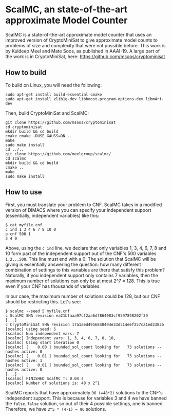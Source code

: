 # ScalMC, an state-of-the-art approximate Model Counter

ScalMC is a state-of-the-art approximate model counter that uses an improved version of CryptoMiniSat to give approximate model counts to problems of size and complexity that were not possible before. This work is by Kuldeep Meel and Mate Soos, as published in AAAI-19. A large part of the work is in CryptoMiniSat, here: https://github.com/msoos/cryptominisat


## How to build
To build on Linux, you will need the following:
```
sudo apt-get install build-essential cmake
sudo apt-get install zlib1g-dev libboost-program-options-dev libm4ri-dev
```

Then, build CryptoMiniSat and ScalMC:
```
git clone https://github.com/msoos/cryptominisat
cd cryptominisat
mkdir build && cd build
cmake cmake -DUSE_GAUSS=ON ..
make
sudo make install
cd ../..
git clone https://github.com/meelgroup/scalmc/
cd scalmc
mkdir build && cd build
cmake ..
make
sudo make install
```

## How to use

First, you must translate your problem to CNF. ScalMC takes in a modified version of DIMACS where you can specify your independent support (essentially, independent variables) like this:

```
$ cat myfile.cnf
c ind 1 3 4 6 7 8 10 0
p cnf 500 1
3 4 0
```
Above, using the `c ind` line, we declare that only variables 1, 3, 4, 6, 7, 8 and 10 form part of the independent support out of the CNF's 500 variables `1,2...500`. This line must end with a 0. The solution that ScalMC will be giving is essentially answering the question: how many different combination of settings to this variables are there that satisfy this problem? Naturally, if you independent support only contains 7 variables, then the maximum number of solutions can only be at most 2^7 = 128. This is true even if your CNF has thousands of variables.

In our case, the maximum number of solutions could be 128, but our CNF should be restricting this. Let's see:

```
$ scalmc --seed 5 myfile.cnf
c ScalMC SHA revision ea21bfaaa97cf2aa6d7864083cf9597848202f39
[...]
c CryptoMiniSat SHA revision 17a1aed4956848404e33d514eef257ca1ed2382b
[scalmc] using seed: 5
[scalmc] Num independent vars: 7
[scalmc] Independent vars: 1, 3, 4, 6, 7, 8, 10, 
[scalmc] Using start iteration 0
[scalmc] [    0.00 ] bounded_sol_count looking for   73 solutions -- hashes active: 0
[scalmc] [    0.01 ] bounded_sol_count looking for   73 solutions -- hashes active: 1
[scalmc] [    0.01 ] bounded_sol_count looking for   73 solutions -- hashes active: 0
[...]
[scalmc] FINISHED ScalMC T: 0.04 s
[scalmc] Number of solutions is: 48 x 2^1
```
ScalMC reports that have approximately `96 (=48*2)` solutions to the CNF's independent support. This is because for variables 3 and 4 we have banned the `false,false` solution, so out of their 4 possible settings, one is banned. Therefore, we have `2^5 * (4-1) = 96` solutions.
